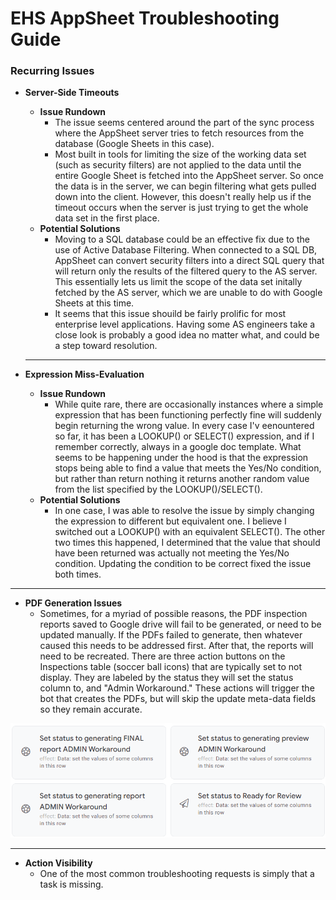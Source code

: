 # EHS AppSheet Troubleshooting Guide


### Recurring Issues

- **Server-Side Timeouts**
  - **Issue Rundown**
    - The issue seems centered around the part of the sync process where the AppSheet server tries to fetch resources from the database (Google Sheets in this case).  
    - Most built in tools for limiting the size of the working data set (such as security filters) are not applied to the data until the entire Google Sheet is fetched into the AppSheet server. So once the data is in the server, we can begin filtering what gets pulled down into the client. However, this doesn't really help us if the timeout occurs when the server is just trying to get the whole data set in the first place.
  - **Potential Solutions**
    - Moving to a SQL database could be an effective fix due to the use of Active Database Filtering. When connected to a SQL DB, AppSheet can convert security filters into a direct SQL query that will return only the results of the filtered query to the AS server. This essentially lets us limit the scope of the data set initally fetched by the AS server, which we are unable to do with Google Sheets at this time.
    - It seems that this issue shouild be fairly prolific for most enterprise level applications. Having some AS engineers take a close look is probably a good idea no matter what, and could be a step toward resolution.
  ---

- **Expression Miss-Evaluation**
  - **Issue Rundown**
    - While quite rare, there are occasionally instances where a simple expression that has been functioning perfectly fine will suddenly begin returning the wrong value. In every case I'v eenountered so far, it has been a LOOKUP() or SELECT() expression, and if I remember correctly, always in a google doc template. What seems to be happening under the hood is that the expression stops being able to find a value that meets the Yes/No condition, but rather than return nothing it returns another random value from the list specified by the LOOKUP()/SELECT().
  - **Potential Solutions**
    - In one case, I was able to resolve the issue by simply changing the expression to different but equivalent one. I believe I switched out a LOOKUP() with an equivalent SELECT(). The other two times this happened, I determined that the value that should have been returned was actually not meeting the Yes/No condition. Updating the condition to be correct fixed the issue both times. 

---

- **PDF Generation Issues** 
  - Sometimes, for a myriad of possible reasons, the PDF inspection reports saved to Google drive will fail to be generated, or need to be updated manually. If the PDFs failed to generate, then whatever caused this needs to be addressed first. After that, the reports will need to be recreated. There are three action buttons on the Inspections table (soccer ball icons) that are typically set to not display. They are labeled by the status they will set the status column to, and "Admin Workaround." These actions will trigger the bot that creates the PDFs, but will skip the update meta-data fields so they remain accurate. 
  
![Admin Workaround Actions](/assets/AdminActionsScreenshot.png "Admin Workaround Actions")

___

- **Action Visibility** 
  - One of the most common troubleshooting requests is simply that a task is missing. 
